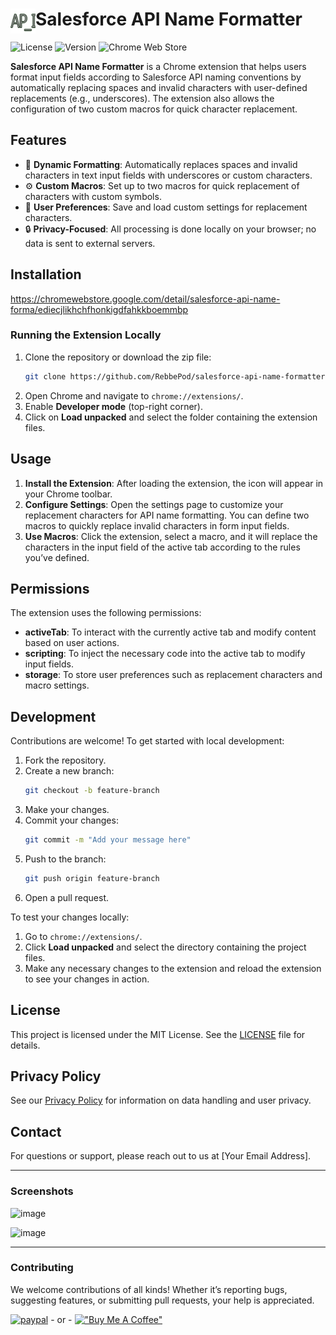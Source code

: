 # <img src="Salesforce API Name Formatter/icon-48.png" alt="Logo" width="40" align="left" /> Salesforce API Name Formatter

![License](https://img.shields.io/github/license/RebbePod/salesforceapiformatter)
![Version](https://img.shields.io/badge/version-1.0-blue)
![Chrome Web Store](https://img.shields.io/chrome-web-store/v/ediecjlikhchfhonkigdfahkkboemmbp)

**Salesforce API Name Formatter** is a Chrome extension that helps users format input fields according to Salesforce API naming conventions by automatically replacing spaces and invalid characters with user-defined replacements (e.g., underscores). The extension also allows the configuration of two custom macros for quick character replacement.

## Features

- 📝 **Dynamic Formatting**: Automatically replaces spaces and invalid characters in text input fields with underscores or custom characters.
- ⚙️ **Custom Macros**: Set up to two macros for quick replacement of characters with custom symbols.
- 🎨 **User Preferences**: Save and load custom settings for replacement characters.
- 🔒 **Privacy-Focused**: All processing is done locally on your browser; no data is sent to external servers.

## Installation

https://chromewebstore.google.com/detail/salesforce-api-name-forma/ediecjlikhchfhonkigdfahkkboemmbp

### Running the Extension Locally

1. Clone the repository or download the zip file:
    ```bash
    git clone https://github.com/RebbePod/salesforce-api-name-formatter.git
    ```
2. Open Chrome and navigate to `chrome://extensions/`.
3. Enable **Developer mode** (top-right corner).
4. Click on **Load unpacked** and select the folder containing the extension files.

## Usage

1. **Install the Extension**: After loading the extension, the icon will appear in your Chrome toolbar.
2. **Configure Settings**: Open the settings page to customize your replacement characters for API name formatting. You can define two macros to quickly replace invalid characters in form input fields.
3. **Use Macros**: Click the extension, select a macro, and it will replace the characters in the input field of the active tab according to the rules you’ve defined.

## Permissions

The extension uses the following permissions:

- **activeTab**: To interact with the currently active tab and modify content based on user actions.
- **scripting**: To inject the necessary code into the active tab to modify input fields.
- **storage**: To store user preferences such as replacement characters and macro settings.

## Development

Contributions are welcome! To get started with local development:

1. Fork the repository.
2. Create a new branch:
    ```bash
    git checkout -b feature-branch
    ```
3. Make your changes.
4. Commit your changes:
    ```bash
    git commit -m "Add your message here"
    ```
5. Push to the branch:
    ```bash
    git push origin feature-branch
    ```
6. Open a pull request.

To test your changes locally:

1. Go to `chrome://extensions/`.
2. Click **Load unpacked** and select the directory containing the project files.
3. Make any necessary changes to the extension and reload the extension to see your changes in action.

## License

This project is licensed under the MIT License. See the [LICENSE](LICENSE) file for details.

## Privacy Policy

See our [Privacy Policy](PRIVACY.md) for information on data handling and user privacy.

## Contact

For questions or support, please reach out to us at [Your Email Address].

---

### Screenshots

![image](https://github.com/user-attachments/assets/84f69b03-a861-475c-8fdd-5974d19951ab)


![image](https://github.com/user-attachments/assets/bc87a96b-a2ae-4a95-93fc-dfa0d7f96f38)

---

### Contributing

We welcome contributions of all kinds! Whether it’s reporting bugs, suggesting features, or submitting pull requests, your help is appreciated.

[![paypal](https://www.paypalobjects.com/en_US/i/btn/btn_donateCC_LG.gif)](https://www.paypal.com/donate/?hosted_button_id=4SUBTZ2KBZKML) - or - [!["Buy Me A Coffee"](https://www.buymeacoffee.com/assets/img/custom_images/orange_img.png)](https://www.buymeacoffee.com/rebbepod)

